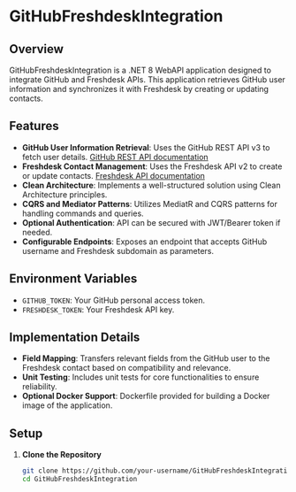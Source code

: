 # GitHubFreshdeskIntegration

## Overview

GitHubFreshdeskIntegration is a .NET 8 WebAPI application designed to integrate GitHub and Freshdesk APIs. This application retrieves GitHub user information and synchronizes it with Freshdesk by creating or updating contacts.

## Features

- **GitHub User Information Retrieval**: Uses the GitHub REST API v3 to fetch user details. [GitHub REST API documentation](https://docs.github.com/en/rest)
- **Freshdesk Contact Management**: Uses the Freshdesk API v2 to create or update contacts. [Freshdesk API documentation](https://developer.freshdesk.com/api/)
- **Clean Architecture**: Implements a well-structured solution using Clean Architecture principles.
- **CQRS and Mediator Patterns**: Utilizes MediatR and CQRS patterns for handling commands and queries.
- **Optional Authentication**: API can be secured with JWT/Bearer token if needed.
- **Configurable Endpoints**: Exposes an endpoint that accepts GitHub username and Freshdesk subdomain as parameters.

## Environment Variables

- `GITHUB_TOKEN`: Your GitHub personal access token.
- `FRESHDESK_TOKEN`: Your Freshdesk API key.

## Implementation Details

- **Field Mapping**: Transfers relevant fields from the GitHub user to the Freshdesk contact based on compatibility and relevance.
- **Unit Testing**: Includes unit tests for core functionalities to ensure reliability.
- **Optional Docker Support**: Dockerfile provided for building a Docker image of the application.

## Setup

1. **Clone the Repository**

   ```bash
   git clone https://github.com/your-username/GitHubFreshdeskIntegration.git
   cd GitHubFreshdeskIntegration
